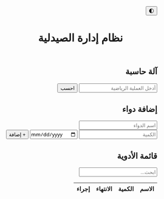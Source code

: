 <html lang="ar" dir="rtl">
<head>
  <meta charset="UTF-8">
  <meta name="viewport" content="width=device-width, initial-scale=1.0">
  <title>نظام إدارة الصيدلية</title>
  <style>
    * {
      box-sizing: border-box;
      font-family: 'Segoe UI', sans-serif;
    }body {
  margin: 0;
  background-color: var(--bg);
  color: var(--text);
  transition: all 0.3s;
}

:root {
  --bg: #f4f6f8;
  --text: #222;
  --card: #fff;
  --primary: #3a86ff;
}

.dark-mode {
  --bg: #121212;
  --text: #fff;
  --card: #1e1e1e;
}

header {
  background: var(--primary);
  color: white;
  padding: 1rem;
  text-align: center;
}

main { padding: 2rem; }

.container {
  max-width: 1000px;
  margin: auto;
}

.hidden { display: none; }

input, select {
  padding: 0.75rem;
  margin-bottom: 1rem;
  width: 100%;
  border: 1px solid #ccc;
  border-radius: 6px;
}

button {
  padding: 0.75rem 1.5rem;
  background: var(--primary);
  color: white;
  border: none;
  border-radius: 6px;
  cursor: pointer;
  margin: 0.25rem;
}

.card {
  background: var(--card);
  padding: 1rem;
  border-radius: 12px;
  box-shadow: 0 2px 6px rgba(0,0,0,0.05);
  margin-bottom: 1rem;
}

table {
  width: 100%;
  border-collapse: collapse;
  background: var(--card);
}

th, td {
  padding: 0.75rem;
  border: 1px solid #ddd;
  text-align: center;
}

th {
  background: #e9f0fb;
}

.toggle-theme {
  position: absolute;
  top: 1rem;
  left: 1rem;
  background: white;
  color: #3a86ff;
  border: 1px solid #3a86ff;
}

  </style>
</head>
<body>
  <button class="toggle-theme" onclick="toggleTheme()">🌓</button>
  <header>
    <h1>نظام إدارة الصيدلية</h1>
  </header>
  <main class="container"><div class="card">
  <h2>آلة حاسبة</h2>
  <input id="calcInput" type="text" placeholder="أدخل العملية الرياضية">
  <button onclick="calculate()">احسب</button>
  <p id="calcResult"></p>
</div>

<div class="card">
  <h2>إضافة دواء</h2>
  <input id="medName" type="text" placeholder="اسم الدواء">
  <input id="medQty" type="number" placeholder="الكمية">
  <input id="medExp" type="date">
  <button onclick="addMedicine()">+ إضافة</button>
</div>

<div class="card">
  <h2>قائمة الأدوية</h2>
  <input id="searchMed" type="text" placeholder="ابحث..." oninput="searchMedicine()">
  <table>
    <thead>
      <tr><th>الاسم</th><th>الكمية</th><th>الانتهاء</th><th>إجراء</th></tr>
    </thead>
    <tbody id="medTable"></tbody>
  </table>
</div>

  </main>  <script>
    let medicines = JSON.parse(localStorage.getItem("medicines")) || [];

    function renderMedicines(list = medicines) {
      const table = document.getElementById("medTable");
      table.innerHTML = "";
      list.forEach((med, index) => {
        table.innerHTML += `
          <tr>
            <td>${med.name}</td>
            <td>${med.qty}</td>
            <td>${med.exp}</td>
            <td><button onclick="deleteMedicine(${index})">حذف</button></td>
          </tr>`;
      });
    }

    function addMedicine() {
      const name = document.getElementById("medName").value;
      const qty = document.getElementById("medQty").value;
      const exp = document.getElementById("medExp").value;
      if (name && qty && exp) {
        medicines.push({ name, qty: Number(qty), exp });
        saveAndRender();
        document.getElementById("medName").value = "";
        document.getElementById("medQty").value = "";
        document.getElementById("medExp").value = "";
      }
    }

    function deleteMedicine(index) {
      if (confirm("هل تريد الحذف؟")) {
        medicines.splice(index, 1);
        saveAndRender();
      }
    }

    function saveAndRender() {
      localStorage.setItem("medicines", JSON.stringify(medicines));
      renderMedicines();
    }

    function searchMedicine() {
      const q = document.getElementById("searchMed").value;
      const filtered = medicines.filter(m => m.name.includes(q));
      renderMedicines(filtered);
    }

    function calculate() {
      const input = document.getElementById("calcInput").value;
      try {
        const result = eval(input);
        document.getElementById("calcResult").textContent = `النتيجة: ${result}`;
      } catch {
        document.getElementById("calcResult").textContent = "خطأ في العملية";
      }
    }

    function toggleTheme() {
      document.body.classList.toggle("dark-mode");
    }

    renderMedicines();
  </script></body>
</html>
